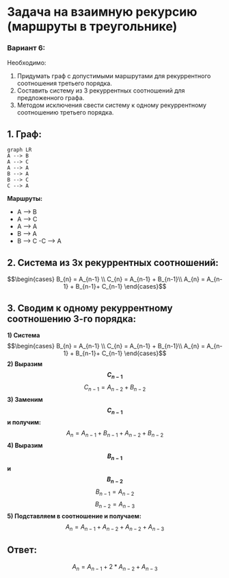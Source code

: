 # Задача на взаимную рекурсию (маршруты в треугольнике)
### Вариант 6:
Необходимо:
1. Придумать граф с допустимыми маршрутами для рекуррентного соотношения третьего порядка.
2. Составить систему из 3 рекуррентных соотношений для предложенного графа.
3. Методом исключения свести систему к одному рекуррентному соотношению третьего порядка.

## 1. Граф:
```mermaid
graph LR
A --> B
A --> C
A --> A
B --> A
B --> C
C --> A
```
**Маршруты:**
- A --> B
- A --> C
- A --> A
- B --> A
- B --> C
-C --> A
## 2. Система из 3х рекуррентных соотношений:
$$\begin{cases}
B_{n} = A_{n-1} \\
C_{n} = A_{n-1} + B_{n-1}\\
A_{n} = A_{n-1} + B_{n-1}+ C_{n-1} 
\end{cases}$$
## 3. Сводим к одному рекуррентному соотношению 3-го порядка:
**1) Система**
$$\begin{cases}
B_{n} = A_{n-1} \\
C_{n} = A_{n-1} + B_{n-1}\\
A_{n} = A_{n-1} + B_{n-1}+ C_{n-1} 
\end{cases}$$
**2) Выразим $$C_{n-1}$$**
$$C_{n-1} = A_{n-2} + B_{n-2}$$
**3) Заменим $$C_{n-1}$$ и получим:**
$$A_{n} = A_{n-1} + B_{n-1}+  A_{n-2} + B_{n-2}$$
**4) Выразим $$B_{n-1}$$ и $$B_{n-2}$$**
$$B_{n-1} = A_{n-2}$$
$$B_{n-2} = A_{n-3}$$
**5) Подставляем в соотношение и получаем:**
$$A_{n} = A_{n-1} + A_{n-2} +  A_{n-2} + A_{n-3}$$
## Ответ:
$$A_{n} = A_{n-1} + 2 * A_{n-2} + A_{n-3}$$
